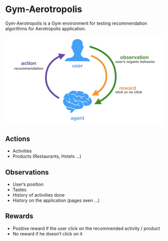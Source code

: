 # Gym-Aerotropolis

Gym-Aerotropolis is a Gym environment for testing recommendation algorithms for Aerotropolis application.

<img src="docs/images/rl_framework.png">

## Actions
- Activities
- Products (Restaurants, Hotels …)

## Observations
- User’s position
- Tastes
- History of activities done
- History on the application (pages seen …)


## Rewards
- Positive reward if the user click on the recommended activity / product
- No reward if he doesn’t click on it


